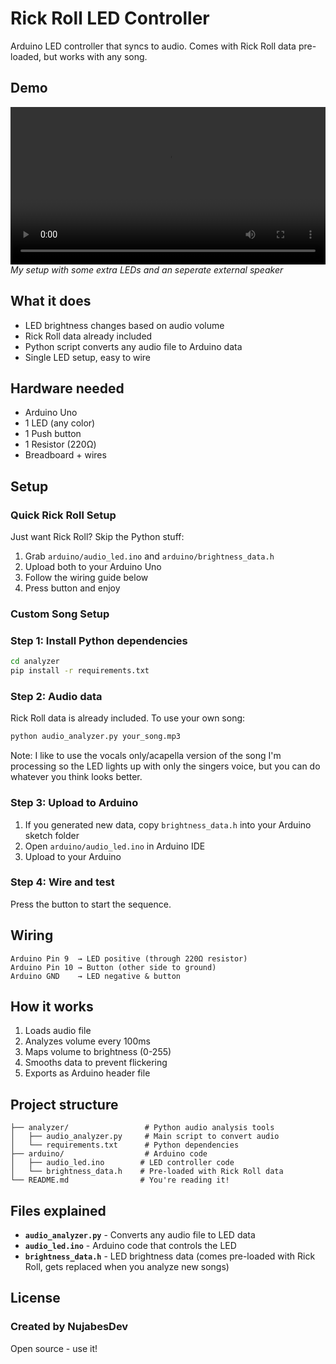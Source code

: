 # Rick Roll LED Controller

Arduino LED controller that syncs to audio. Comes with Rick Roll data pre-loaded, but works with any song.

## Demo

<video src="./demo.mp4" controls width="100%"></video>
*My setup with some extra LEDs and an seperate external speaker*

## What it does

- LED brightness changes based on audio volume
- Rick Roll data already included 
- Python script converts any audio file to Arduino data
- Single LED setup, easy to wire

## Hardware needed

- Arduino Uno
- 1 LED (any color)
- 1 Push button  
- 1 Resistor (220Ω)
- Breadboard + wires

## Setup

### Quick Rick Roll Setup
Just want Rick Roll? Skip the Python stuff:
1. Grab `arduino/audio_led.ino` and `arduino/brightness_data.h`
2. Upload both to your Arduino Uno
3. Follow the wiring guide below
4. Press button and enjoy

### Custom Song Setup

### Step 1: Install Python dependencies
```bash
cd analyzer
pip install -r requirements.txt
```

### Step 2: Audio data
Rick Roll data is already included. To use your own song:
```bash
python audio_analyzer.py your_song.mp3
```

Note: I like to use the vocals only/acapella version of the song I'm processing so the LED lights up with only the singers voice, but you can do whatever you think looks better.

### Step 3: Upload to Arduino
1. If you generated new data, copy `brightness_data.h` into your Arduino sketch folder
2. Open `arduino/audio_led.ino` in Arduino IDE
3. Upload to your Arduino

### Step 4: Wire and test
Press the button to start the sequence.

## Wiring

```
Arduino Pin 9  → LED positive (through 220Ω resistor)
Arduino Pin 10 → Button (other side to ground)
Arduino GND    → LED negative & button
```

## How it works

1. Loads audio file
2. Analyzes volume every 100ms
3. Maps volume to brightness (0-255)
4. Smooths data to prevent flickering
5. Exports as Arduino header file

## Project structure

```
├── analyzer/                 # Python audio analysis tools
│   ├── audio_analyzer.py     # Main script to convert audio
│   └── requirements.txt      # Python dependencies
├── arduino/                  # Arduino code
│   ├── audio_led.ino        # LED controller code
│   └── brightness_data.h    # Pre-loaded with Rick Roll data
└── README.md                # You're reading it!
```

## Files explained

- **`audio_analyzer.py`** - Converts any audio file to LED data
- **`audio_led.ino`** - Arduino code that controls the LED
- **`brightness_data.h`** - LED brightness data (comes pre-loaded with Rick Roll, gets replaced when you analyze new songs)

## License

### Created by NujabesDev

Open source - use it!
